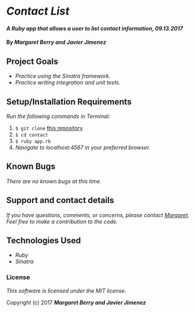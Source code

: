 # _Contact List_

#### _A Ruby app that allows a user to list contact information, 09.13.2017_

#### By _**Margaret Berry and Javier Jimenez**_

## Project Goals
* _Practice using the Sinatra framework._
* _Practice writing integration and unit tests._

## Setup/Installation Requirements
_Run the following commands in Terminal:_

1. `$ git clone` [this repository](https://github.com/codemargaret/contact.git)
2. `$ cd contact`
3. `$ ruby app.rb`
4. _Navigate to localhost:4567 in your preferred browser._

## Known Bugs
_There are no known bugs at this time._

## Support and contact details
_If you have questions, comments, or concerns, please contact [Margaret](codeberry1@gmail.com).  Feel free to make a contribution to the code._

## Technologies Used
* _Ruby_
* _Sinatra_

### License
*This software is licensed under the MIT license.*

Copyright (c) 2017 **_Margaret Berry and Javier Jimenez_**
